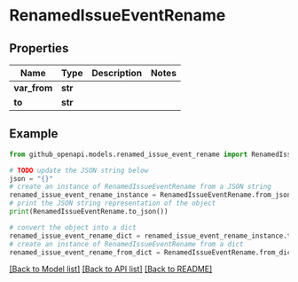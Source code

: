 # RenamedIssueEventRename


## Properties

Name | Type | Description | Notes
------------ | ------------- | ------------- | -------------
**var_from** | **str** |  | 
**to** | **str** |  | 

## Example

```python
from github_openapi.models.renamed_issue_event_rename import RenamedIssueEventRename

# TODO update the JSON string below
json = "{}"
# create an instance of RenamedIssueEventRename from a JSON string
renamed_issue_event_rename_instance = RenamedIssueEventRename.from_json(json)
# print the JSON string representation of the object
print(RenamedIssueEventRename.to_json())

# convert the object into a dict
renamed_issue_event_rename_dict = renamed_issue_event_rename_instance.to_dict()
# create an instance of RenamedIssueEventRename from a dict
renamed_issue_event_rename_from_dict = RenamedIssueEventRename.from_dict(renamed_issue_event_rename_dict)
```
[[Back to Model list]](../README.md#documentation-for-models) [[Back to API list]](../README.md#documentation-for-api-endpoints) [[Back to README]](../README.md)


